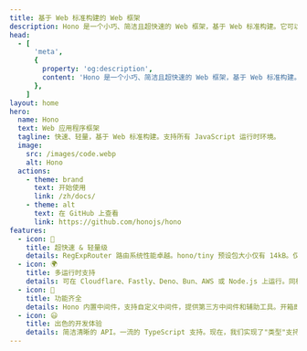 ```yaml
---
title: 基于 Web 标准构建的 Web 框架
description: Hono 是一个小巧、简洁且超快速的 Web 框架，基于 Web 标准构建。它可以运行在 Cloudflare Workers、Fastly Compute、Deno、Bun、Vercel、Netlify、AWS Lambda、Lambda@Edge 和 Node.js 上。不仅快速，更具备全方位优势。
head:
  - [
      'meta',
      {
        property: 'og:description',
        content: 'Hono 是一个小巧、简洁且超快速的 Web 框架，基于 Web 标准构建。它可以运行在 Cloudflare Workers、Fastly Compute、Deno、Bun、Vercel、Netlify、AWS Lambda、Lambda@Edge 和 Node.js 上。不仅快速，更具备全方位优势。',
      },
    ]
layout: home
hero:
  name: Hono
  text: Web 应用程序框架
  tagline: 快速、轻量，基于 Web 标准构建。支持所有 JavaScript 运行时环境。
  image:
    src: /images/code.webp
    alt: Hono
  actions:
    - theme: brand
      text: 开始使用
      link: /zh/docs/
    - theme: alt
      text: 在 GitHub 上查看
      link: https://github.com/honojs/hono
features:
  - icon: 🚀
    title: 超快速 & 轻量级
    details: RegExpRouter 路由系统性能卓越。hono/tiny 预设包大小仅有 14kB。仅使用 Web 标准 API。
  - icon: 🌍
    title: 多运行时支持
    details: 可在 Cloudflare、Fastly、Deno、Bun、AWS 或 Node.js 上运行。同样的代码可在所有平台上运行。
  - icon: 🔋
    title: 功能齐全
    details: Hono 内置中间件，支持自定义中间件，提供第三方中间件和辅助工具。开箱即用。
  - icon: 😃
    title: 出色的开发体验
    details: 简洁清晰的 API。一流的 TypeScript 支持。现在，我们实现了"类型"支持。
---
```


<script setup>
// 受 React 启发
// https://github.com/reactjs/react.dev/pull/6817
import { onMounted } from 'vue'
onMounted(() => {
  var preferredKawaii
  try {
    preferredKawaii = localStorage.getItem('kawaii')
  } catch (err) {}
  const urlParams = new URLSearchParams(window.location.search)
  const kawaii = urlParams.get('kawaii')
  const setKawaii = () => {
    const images = document.querySelectorAll('.VPImage.image-src')
    images.forEach((img) => {
      img.src = '/images/hono-kawaii.png'
      img.classList.add("kawaii")
    })
  }
  if (kawaii === 'true') {
    try {
      localStorage.setItem('kawaii', true)
    } catch (err) {}
    setKawaii()
  } else if (kawaii === 'false') {
    try {
      localStorage.removeItem('kawaii', false)
    } catch (err) {}
    const images = document.querySelectorAll('.VPImage.image-src')
    images.forEach((img) => {
      img.src = '/images/code.webp'
      img.classList.remove("kawaii")
    })
  } else if (preferredKawaii) {
    setKawaii()
  }
})
</script>
